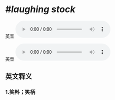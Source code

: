 # ***\#laughing stock*** 
英音
<audio src="./media/laughing stock1_AAC.aac" controls="controls"></audio>

美音
<audio src="./media/laughing stock1_AAC.aac" controls="controls"></audio>



  

英文释义
---
### 1.**笑料；笑柄**  


